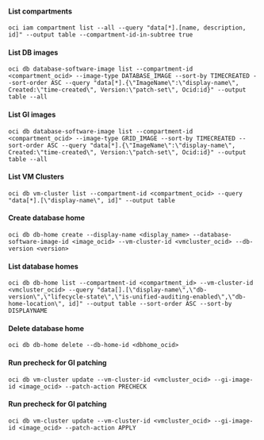 #### List compartments  
    oci iam compartment list --all --query "data[*].[name, description, id]" --output table --compartment-id-in-subtree true  
  
#### List DB images
    oci db database-software-image list --compartment-id <compartment_ocid> --image-type DATABASE_IMAGE --sort-by TIMECREATED --sort-order ASC --query "data[*].{\"ImageName\":\"display-name\", Created:\"time-created\", Version:\"patch-set\", Ocid:id}" --output table --all  

#### List GI images  
    oci db database-software-image list --compartment-id <compartment_ocid> --image-type GRID_IMAGE --sort-by TIMECREATED --sort-order ASC --query "data[*].{\"ImageName\":\"display-name\", Created:\"time-created\", Version:\"patch-set\", Ocid:id}" --output table --all
  
#### List VM Clusters  
    oci db vm-cluster list --compartment-id <compartment_ocid> --query "data[*].[\"display-name\", id]" --output table  
  
#### Create database home
    oci db db-home create --display-name <display_name> --database-software-image-id <image_ocid> --vm-cluster-id <vmcluster_ocid> --db-version <version>  

#### List database homes
    oci db db-home list --compartment-id <compartment_id> --vm-cluster-id <vmcluster_ocid> --query "data[].[\"display-name\",\"db-version\",\"lifecycle-state\",\"is-unified-auditing-enabled\",\"db-home-location\", id]" --output table --sort-order ASC --sort-by DISPLAYNAME  

#### Delete database home
    oci db db-home delete --db-home-id <dbhome_ocid>  

#### Run precheck for GI patching
    oci db vm-cluster update --vm-cluster-id <vmcluster_ocid> --gi-image-id <image_ocid> --patch-action PRECHECK  

#### Run precheck for GI patching
    oci db vm-cluster update --vm-cluster-id <vmcluster_ocid> --gi-image-id <image_ocid> --patch-action APPLY  
